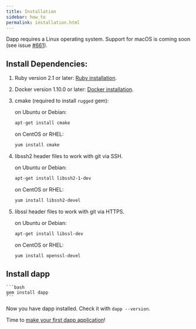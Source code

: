 ```yaml
---
title: Installation
sidebar: how_to
permalink: installation.html
---
```



Dapp requires a Linux operating system.
Support for macOS is coming soon (see issue [#661](https://github.com/flant/dapp/issues/661)).

## Install Dependencies:

1.  Ruby version 2.1 or later: 
    [Ruby installation](https://www.ruby-lang.org/en/documentation/installation/).

1.  Docker version 1.10.0 or later:
    [Docker installation](https://docs.docker.com/engine/installation/).    

1.  сmake (required to install `rugged` gem):

    on Ubuntu or Debian:

    ```bash
    apt-get install cmake
    ```

    on CentOS or RHEL:
    
    ```bash
    yum install cmake
    ```

1.  libssh2 header files to work with git via SSH.

    on Ubuntu or Debian:

    ```bash
    apt-get install libssh2-1-dev
    ```

    on CentOS or RHEL:
    
    ```bash
    yum install libssh2-devel
    ```

1.  libssl header files to work with git via HTTPS.

    on Ubuntu or Debian:

    ```bash
    apt-get install libssl-dev
    ```

    on CentOS or RHEL:
    
    ```bash
    yum install openssl-devel
    ```

## Install dapp

    ```bash
    gem install dapp
    ```

Now you have dapp installed. Check it with `dapp --version`.

Time to [make your first dapp application](get_started_ansible.html)!

